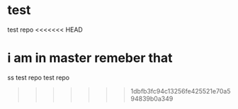 # test
test repo
<<<<<<< HEAD


i am in master remeber that 
=======


ss
test repo
test repo
>>>>>>> 1dbfb3fc94c13256fe425521e70a594839b0a349
